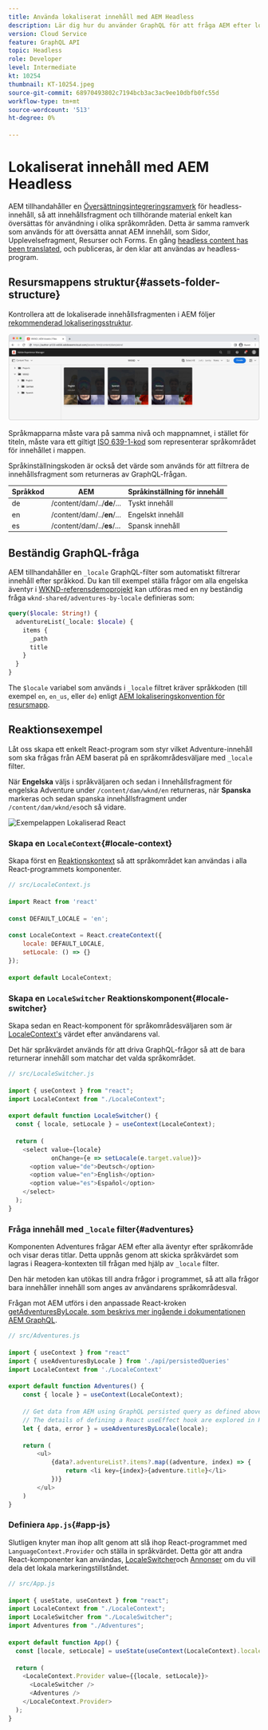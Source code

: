 ```yaml
---
title: Använda lokaliserat innehåll med AEM Headless
description: Lär dig hur du använder GraphQL för att fråga AEM efter lokaliserat innehåll.
version: Cloud Service
feature: GraphQL API
topic: Headless
role: Developer
level: Intermediate
kt: 10254
thumbnail: KT-10254.jpeg
source-git-commit: 68970493802c7194bcb3ac3ac9ee10dbfb0fc55d
workflow-type: tm+mt
source-wordcount: '513'
ht-degree: 0%

---
```



# Lokaliserat innehåll med AEM Headless

AEM tillhandahåller en [Översättningsintegreringsramverk](https://experienceleague.adobe.com/docs/experience-manager-cloud-service/content/sites/administering/reusing-content/translation/integration-framework.html) för headless-innehåll, så att innehållsfragment och tillhörande material enkelt kan översättas för användning i olika språkområden. Detta är samma ramverk som används för att översätta annat AEM innehåll, som Sidor, Upplevelsefragment, Resurser och Forms. En gång [headless content has been translated](https://experienceleague.adobe.com/docs/experience-manager-cloud-service/content/headless/journeys/translation/overview.html), och publiceras, är den klar att användas av headless-program.

## Resursmappens struktur{#assets-folder-structure}

Kontrollera att de lokaliserade innehållsfragmenten i AEM följer [rekommenderad lokaliseringsstruktur](https://experienceleague.adobe.com/docs/experience-manager-cloud-service/content/headless/journeys/translation/getting-started.html#recommended-structure).

![Lokaliserade AEM resursmappar](./assets/localized-content/asset-folders.jpg)

Språkmapparna måste vara på samma nivå och mappnamnet, i stället för titeln, måste vara ett giltigt [ISO 639-1-kod](https://en.wikipedia.org/wiki/List_of_ISO_639-1_codes) som representerar språkområdet för innehållet i mappen.

Språkinställningskoden är också det värde som används för att filtrera de innehållsfragment som returneras av GraphQL-frågan.

| Språkkod | AEM | Språkinställning för innehåll |
|--------------------------------|----------|----------|
| de | /content/dam/../**de**/... | Tyskt innehåll |
| en | /content/dam/../**en**/... | Engelskt innehåll |
| es | /content/dam/../**es**/... | Spansk innehåll |

## Beständig GraphQL-fråga

AEM tillhandahåller en `_locale` GraphQL-filter som automatiskt filtrerar innehåll efter språkkod. Du kan till exempel ställa frågor om alla engelska äventyr i [WKND-referensdemoprojekt](https://experienceleague.adobe.com/docs/experience-manager-cloud-service/content/onboarding/demo-add-on/create-site.html) kan utföras med en ny beständig fråga `wknd-shared/adventures-by-locale` definieras som:

```graphql
query($locale: String!) {
  adventureList(_locale: $locale) {
    items {      
      _path
      title
    }
  }
}
```

The `$locale` variabel som används i `_locale` filtret kräver språkkoden (till exempel `en`, `en_us`, eller `de`) enligt [AEM lokaliseringskonvention för resursmapp](#assets-folder-structure).

## Reaktionsexempel

Låt oss skapa ett enkelt React-program som styr vilket Adventure-innehåll som ska frågas från AEM baserat på en språkområdesväljare med `_locale` filter.

När __Engelska__ väljs i språkväljaren och sedan i Innehållsfragment för engelska Adventure under `/content/dam/wknd/en` returneras, när __Spanska__ markeras och sedan spanska innehållsfragment under `/content/dam/wknd/es`och så vidare.

![Exempelappen Lokaliserad React](./assets/localized-content/react-example.png)

### Skapa en `LocaleContext`{#locale-context}

Skapa först en [Reaktionskontext](https://reactjs.org/docs/context.html) så att språkområdet kan användas i alla React-programmets komponenter.

```javascript
// src/LocaleContext.js

import React from 'react'

const DEFAULT_LOCALE = 'en';

const LocaleContext = React.createContext({
    locale: DEFAULT_LOCALE, 
    setLocale: () => {}
});

export default LocaleContext;
```

### Skapa en `LocaleSwitcher` Reaktionskomponent{#locale-switcher}

Skapa sedan en React-komponent för språkområdesväljaren som är [LocaleContext&#39;s](#locale-context) värdet efter användarens val.

Det här språkvärdet används för att driva GraphQL-frågor så att de bara returnerar innehåll som matchar det valda språkområdet.

```javascript
// src/LocaleSwitcher.js

import { useContext } from "react";
import LocaleContext from "./LocaleContext";

export default function LocaleSwitcher() {
  const { locale, setLocale } = useContext(LocaleContext);

  return (
    <select value={locale}
            onChange={e => setLocale(e.target.value)}>
      <option value="de">Deutsch</option>
      <option value="en">English</option>
      <option value="es">Español</option>
    </select>
  );
}
```

### Fråga innehåll med `_locale` filter{#adventures}

Komponenten Adventures frågar AEM efter alla äventyr efter språkområde och visar deras titlar. Detta uppnås genom att skicka språkvärdet som lagras i Reagera-kontexten till frågan med hjälp av `_locale` filter.

Den här metoden kan utökas till andra frågor i programmet, så att alla frågor bara innehåller innehåll som anges av användarens språkområdesval.

Frågan mot AEM utförs i den anpassade React-kroken [getAdventuresByLocale, som beskrivs mer ingående i dokumentationen AEM GraphQL](./aem-headless-sdk.md).

```javascript
// src/Adventures.js

import { useContext } from "react"
import { useAdventuresByLocale } from './api/persistedQueries'
import LocaleContext from './LocaleContext'

export default function Adventures() {
    const { locale } = useContext(LocaleContext);

    // Get data from AEM using GraphQL persisted query as defined above 
    // The details of defining a React useEffect hook are explored in How to > AEM Headless SDK
    let { data, error } = useAdventuresByLocale(locale);

    return (
        <ul>
            {data?.adventureList?.items?.map((adventure, index) => { 
                return <li key={index}>{adventure.title}</li>
            })}
        </ul>
    )
}
```

### Definiera `App.js`{#app-js}

Slutligen knyter man ihop allt genom att slå ihop React-programmet med `LanguageContext.Provider` och ställa in språkvärdet. Detta gör att andra React-komponenter kan användas, [LocaleSwitcher](#locale-switcher)och [Annonser](#adventures) om du vill dela det lokala markeringstillståndet.

```javascript
// src/App.js

import { useState, useContext } from "react";
import LocaleContext from "./LocaleContext";
import LocaleSwitcher from "./LocaleSwitcher";
import Adventures from "./Adventures";

export default function App() {
  const [locale, setLocale] = useState(useContext(LocaleContext).locale);

  return (
    <LocaleContext.Provider value={{locale, setLocale}}>
      <LocaleSwitcher />
      <Adventures />
    </LocaleContext.Provider>
  );
}
```
